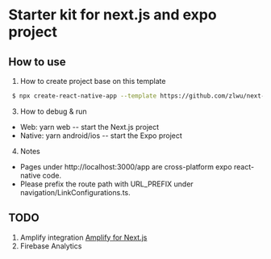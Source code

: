 # Starter kit for next.js and expo project

## How to use
 1. How to create project base on this template
```bash
 $ npx create-react-native-app --template https://github.com/zlwu/next-expo-startkit
```
 3. How to debug & run
   - Web: yarn web -- start the Next.js project
   - Native: yarn android/ios -- start the Expo project
 4. Notes
   - Pages under http://localhost:3000/app are cross-platform expo react-native code.
   - Please prefix the route path with URL_PREFIX under navigation/LinkConfigurations.ts. 

## TODO
 1. Amplify integration [Amplify for Next.js](https://docs.amplify.aws/guides/hosting/nextjs/q/platform/js/)
 2. Firebase Analytics
